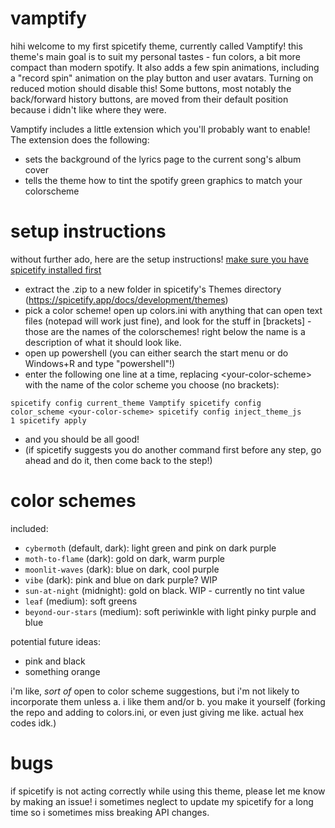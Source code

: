 # vamptify
hihi welcome to my first spicetify theme, currently called Vamptify!
this theme's main goal is to suit my personal tastes - fun colors, a bit more compact than modern spotify.
It also adds a few spin animations, including a "record spin" animation on the play button and user avatars. Turning on reduced motion should disable this!
Some buttons, most notably the back/forward history buttons, are moved from their default position because i didn't like where they were.

Vamptify includes a little extension which you'll probably want to enable! The extension does the following:
- sets the background of the lyrics page to the current song's album cover
- tells the theme how to tint the spotify green graphics to match your colorscheme

# setup instructions
without further ado, here are the setup instructions! [make sure you have spicetify installed first](https://spicetify.app/docs/getting-started#installation)

- extract the .zip to a new folder in spicetify's Themes directory (https://spicetify.app/docs/development/themes)
- pick a color scheme! open up colors.ini with anything that can open text files (notepad will work just fine), and look for the stuff in [brackets] - those are the names of the colorschemes! right below the name is a description of what it should look like.
- open up powershell (you can either search the start menu or do Windows+R and type "powershell"!)
- enter the following one line at a time, replacing \<your-color-scheme\> with the name of the color scheme you choose (no brackets):

<code>spicetify config current_theme Vamptify
 spicetify config color_scheme \<your-color-scheme\>
 spicetify config inject_theme_js 1
 spicetify apply</code>

- and you should be all good!
- (if spicetify suggests you do another command first before any step, go ahead and do it, then come back to the step!)

# color schemes
included:
- <code>cybermoth</code> (default, dark): light green and pink on dark purple
- <code>moth-to-flame</code> (dark): gold on dark, warm purple
- <code>moonlit-waves</code> (dark): blue on dark, cool purple
- <code>vibe</code> (dark): pink and blue on dark purple? WIP
- <code>sun-at-night</code> (midnight): gold on black. WIP - currently no tint value
- <code>leaf</code> (medium): soft greens
- <code>beyond-our-stars</code> (medium): soft periwinkle with light pinky purple and blue

potential future ideas:
- pink and black
- something orange

i'm like, *sort of* open to color scheme suggestions, but i'm not likely to incorporate them unless a. i like them and/or b. you make it yourself (forking the repo and adding to colors.ini, or even just giving me like. actual hex codes idk.)

# bugs
if spicetify is not acting correctly while using this theme, please let me know by making an issue!
i sometimes neglect to update my spicetify for a long time so i sometimes miss breaking API changes.